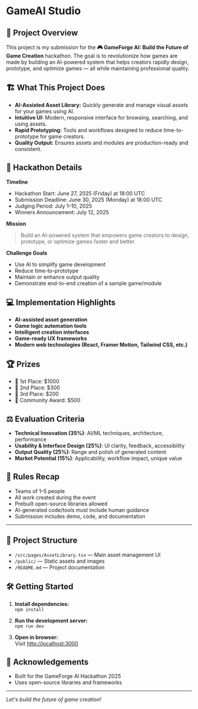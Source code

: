 # GameAI Studio

## 🚀 Project Overview

This project is my submission for the **🎮 GameForge AI: Build the Future of Game Creation** hackathon. The goal is to revolutionize how games are made by building an AI-powered system that helps creators rapidly design, prototype, and optimize games — all while maintaining professional quality.

## 🏗️ What This Project Does

- **AI-Assisted Asset Library:** Quickly generate and manage visual assets for your games using AI.
- **Intuitive UI:** Modern, responsive interface for browsing, searching, and using assets.
- **Rapid Prototyping:** Tools and workflows designed to reduce time-to-prototype for game creators.
- **Quality Output:** Ensures assets and modules are production-ready and consistent.

## 🎯 Hackathon Details

**Timeline**
- Hackathon Start: June 27, 2025 (Friday) at 18:00 UTC
- Submission Deadline: June 30, 2025 (Monday) at 18:00 UTC
- Judging Period: July 1–10, 2025
- Winners Announcement: July 12, 2025

**Mission**
> Build an AI-powered system that empowers game creators to design, prototype, or optimize games faster and better.

**Challenge Goals**
- Use AI to simplify game development
- Reduce time-to-prototype
- Maintain or enhance output quality
- Demonstrate end-to-end creation of a sample game/module

## 💻 Implementation Highlights

- **AI-assisted asset generation**
- **Game logic automation tools**
- **Intelligent creation interfaces**
- **Game-ready UX frameworks**
- **Modern web technologies (React, Framer Motion, Tailwind CSS, etc.)**

## 🏆 Prizes

- 🥇 1st Place: $1000
- 🥈 2nd Place: $300
- 🥉 3rd Place: $200
- 👑 Community Award: $500

## ⚖️ Evaluation Criteria

- **Technical Innovation (35%)**: AI/ML techniques, architecture, performance
- **Usability & Interface Design (25%)**: UI clarity, feedback, accessibility
- **Output Quality (25%)**: Range and polish of generated content
- **Market Potential (15%)**: Applicability, workflow impact, unique value

## 📌 Rules Recap

- Teams of 1–5 people
- All work created during the event
- Prebuilt open-source libraries allowed
- AI-generated code/tools must include human guidance
- Submission includes demo, code, and documentation

---

## 📂 Project Structure

- `/src/pages/AssetLibrary.tsx` — Main asset management UI
- `/public/` — Static assets and images
- `/README.md` — Project documentation

## 🛠️ Getting Started

1. **Install dependencies:**  
   `npm install`

2. **Run the development server:**  
   `npm run dev`

3. **Open in browser:**  
   Visit [http://localhost:3000](http://localhost:3000)

## 🙌 Acknowledgements

- Built for the GameForge AI Hackathon 2025
- Uses open-source libraries and frameworks

---

*Let's build the future of game creation!*